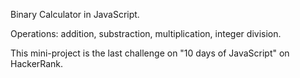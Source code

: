 Binary Calculator in JavaScript.

Operations: addition, substraction, multiplication, integer division.

This mini-project is the last challenge on "10 days of JavaScript" on HackerRank.
